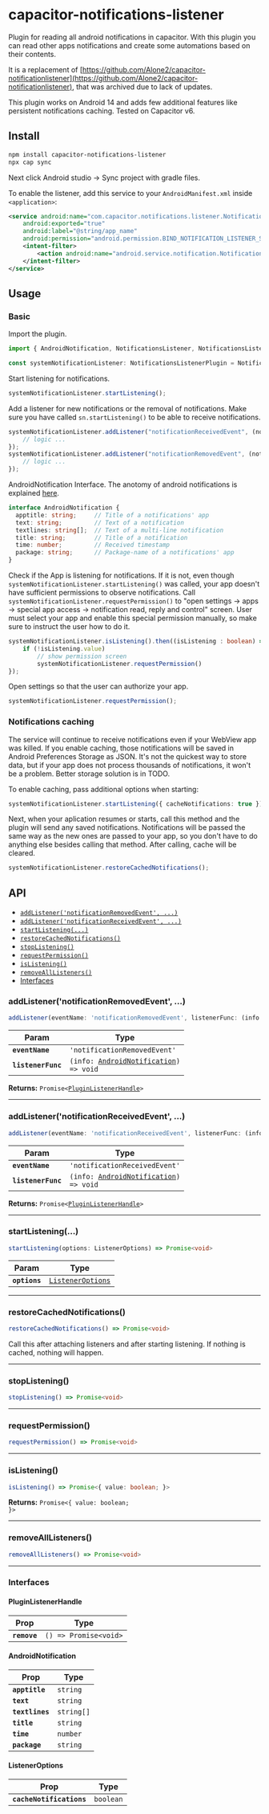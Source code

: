 # capacitor-notifications-listener

Plugin for reading all android notifications in capacitor. With this plugin you can read other apps notifications and create some automations based on their contents.

It is a replacement of [https://github.com/Alone2/capacitor-notificationlistener](https://github.com/Alone2/capacitor-notificationlistener), that was archived due to lack of updates. 

This plugin works on Android 14 and adds few additional features like persistent notifications caching.
Tested on Capacitor v6.

## Install

```bash
npm install capacitor-notifications-listener
npx cap sync
```
Next click Android studio -> Sync project with gradle files.

To enable the listener, add this service to your `AndroidManifest.xml` inside `<application>`:
```xml
<service android:name="com.capacitor.notifications.listener.NotificationService"
    android:exported="true"
    android:label="@string/app_name"
    android:permission="android.permission.BIND_NOTIFICATION_LISTENER_SERVICE">
    <intent-filter>
        <action android:name="android.service.notification.NotificationListenerService" />
    </intent-filter>
</service>
```
## Usage
### Basic

Import the plugin.
```typescript
import { AndroidNotification, NotificationsListener, NotificationsListenerPlugin } from 'capacitor-notifications-listener';

const systemNotificationListener: NotificationsListenerPlugin = NotificationsListener;
```

Start listening for notifications. 
```typescript
systemNotificationListener.startListening();
```

Add a listener for new notifications or the removal of notifications.
Make sure you have called ```sn.startListening()``` to be able to receive notifications.
```typescript
systemNotificationListener.addListener("notificationReceivedEvent", (notification: AndroidNotification) => {
    // logic ...
});
systemNotificationListener.addListener("notificationRemovedEvent", (notification: AndroidNotification) => {
    // logic ...
});
```

AndroidNotification Interface.
The anotomy of android notifications is explained [here](https://developer.android.com/guide/topics/ui/notifiers/notifications#Templates).
```typescript
interface AndroidNotification {
  apptitle: string;     // Title of a notifications' app
  text: string;         // Text of a notification
  textlines: string[];  // Text of a multi-line notification
  title: string;        // Title of a notification
  time: number;         // Received timestamp
  package: string;      // Package-name of a notifications' app
}
```

Check if the App is listening for notifications.
If it is not, even though ```systemNotificationListener.startListening()``` was called,
your app doesn't have sufficient permissions to observe notifications.
Call ```systemNotificationListener.requestPermission()``` to "open settings -> apps -> special app access -> notification read, reply and control" screen. User must select your app and enable this special permission manually, so make sure to instruct the user how to do it. 
```typescript
systemNotificationListener.isListening().then((isListening : boolean) => {
    if (!isListening.value)
        // show permission screen
        systemNotificationListener.requestPermission()
});
```

Open settings so that the user can authorize your app.
```typescript
systemNotificationListener.requestPermission();
```


### Notifications caching

The service will continue to receive notifications even if your WebView app was killed. If you enable caching, those notifications will be saved in Android Preferences Storage as JSON. It's not the quickest way to store data, but if your app does not process thousands of notifications, it won't be a problem. Better storage solution is in TODO. 

To enable caching, pass additional options when starting:
```TypeScript 
systemNotificationListener.startListening({ cacheNotifications: true }); 
```

Next, when your aplication resumes or starts, call this method and the plugin will send any saved notifications. Notifications will be passed the same way as the new ones are passed to your app, so you don't have to do anything else besides calling that method. After calling, cache will be cleared.
```TypeScript
systemNotificationListener.restoreCachedNotifications();
```

## API

<docgen-index>

* [`addListener('notificationRemovedEvent', ...)`](#addlistenernotificationremovedevent-)
* [`addListener('notificationReceivedEvent', ...)`](#addlistenernotificationreceivedevent-)
* [`startListening(...)`](#startlistening)
* [`restoreCachedNotifications()`](#restorecachednotifications)
* [`stopListening()`](#stoplistening)
* [`requestPermission()`](#requestpermission)
* [`isListening()`](#islistening)
* [`removeAllListeners()`](#removealllisteners)
* [Interfaces](#interfaces)

</docgen-index>

<docgen-api>
<!--Update the source file JSDoc comments and rerun docgen to update the docs below-->

### addListener('notificationRemovedEvent', ...)

```typescript
addListener(eventName: 'notificationRemovedEvent', listenerFunc: (info: AndroidNotification) => void) => Promise<PluginListenerHandle>
```

| Param              | Type                                                                                   |
| ------------------ | -------------------------------------------------------------------------------------- |
| **`eventName`**    | <code>'notificationRemovedEvent'</code>                                                |
| **`listenerFunc`** | <code>(info: <a href="#androidnotification">AndroidNotification</a>) =&gt; void</code> |

**Returns:** <code>Promise&lt;<a href="#pluginlistenerhandle">PluginListenerHandle</a>&gt;</code>

--------------------


### addListener('notificationReceivedEvent', ...)

```typescript
addListener(eventName: 'notificationReceivedEvent', listenerFunc: (info: AndroidNotification) => void) => Promise<PluginListenerHandle>
```

| Param              | Type                                                                                   |
| ------------------ | -------------------------------------------------------------------------------------- |
| **`eventName`**    | <code>'notificationReceivedEvent'</code>                                               |
| **`listenerFunc`** | <code>(info: <a href="#androidnotification">AndroidNotification</a>) =&gt; void</code> |

**Returns:** <code>Promise&lt;<a href="#pluginlistenerhandle">PluginListenerHandle</a>&gt;</code>

--------------------


### startListening(...)

```typescript
startListening(options: ListenerOptions) => Promise<void>
```

| Param         | Type                                                        |
| ------------- | ----------------------------------------------------------- |
| **`options`** | <code><a href="#listeneroptions">ListenerOptions</a></code> |

--------------------


### restoreCachedNotifications()

```typescript
restoreCachedNotifications() => Promise<void>
```

Call this after attaching listeners and after starting listening. If nothing is cached, nothing will happen.

--------------------


### stopListening()

```typescript
stopListening() => Promise<void>
```

--------------------


### requestPermission()

```typescript
requestPermission() => Promise<void>
```

--------------------


### isListening()

```typescript
isListening() => Promise<{ value: boolean; }>
```

**Returns:** <code>Promise&lt;{ value: boolean; }&gt;</code>

--------------------


### removeAllListeners()

```typescript
removeAllListeners() => Promise<void>
```

--------------------


### Interfaces


#### PluginListenerHandle

| Prop         | Type                                      |
| ------------ | ----------------------------------------- |
| **`remove`** | <code>() =&gt; Promise&lt;void&gt;</code> |


#### AndroidNotification

| Prop            | Type                  |
| --------------- | --------------------- |
| **`apptitle`**  | <code>string</code>   |
| **`text`**      | <code>string</code>   |
| **`textlines`** | <code>string[]</code> |
| **`title`**     | <code>string</code>   |
| **`time`**      | <code>number</code>   |
| **`package`**   | <code>string</code>   |


#### ListenerOptions

| Prop                     | Type                 |
| ------------------------ | -------------------- |
| **`cacheNotifications`** | <code>boolean</code> |

</docgen-api>
